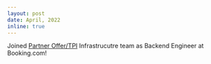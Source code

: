 ```yaml
---
layout: post
date: April, 2022
inline: true
---
```

Joined [Partner Offer/TPI](https://www.booking.com/tpi_faq.html#about_basic) Infrastrucutre team as Backend Engineer at Booking.com!
